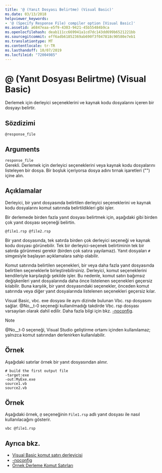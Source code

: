 ```yaml
---
title: '@ (Yanıt Dosyası Belirtme) (Visual Basic)'
ms.date: 03/13/2018
helpviewer_keywords:
- '@ (Specify Response File) compiler option [Visual Basic]'
ms.assetid: a6847eaa-e5f9-4303-9421-45b55484b9ca
ms.openlocfilehash: deab111cc669941a1cd7dc143dd699b6521221bb
ms.sourcegitcommit: eff6adb61852369ab690f3f047818c90580e7eb1
ms.translationtype: MT
ms.contentlocale: tr-TR
ms.lasthandoff: 10/07/2019
ms.locfileid: "72004985"
---
```

# <a name="-specify-response-file-visual-basic"></a>@ (Yanıt Dosyası Belirtme) (Visual Basic)
Derlemek için derleyici seçeneklerini ve kaynak kodu dosyalarını içeren bir dosyayı belirtir.  
  
## <a name="syntax"></a>Sözdizimi  
  
```console  
@response_file  
```  
  
## <a name="arguments"></a>Arguments  
 `response_file`  
 Gerekli. Derlemek için derleyici seçeneklerini veya kaynak kodu dosyalarını listeleyen bir dosya. Bir boşluk içeriyorsa dosya adını tırnak işaretleri ("") içine alın.  
  
## <a name="remarks"></a>Açıklamalar  
 Derleyici, bir yanıt dosyasında belirtilen derleyici seçeneklerini ve kaynak kodu dosyalarını komut satırında belirtildikleri gibi işler.  
  
 Bir derlemede birden fazla yanıt dosyası belirtmek için, aşağıdaki gibi birden çok yanıt dosyası seçeneği belirtin.  
  
```console  
@file1.rsp @file2.rsp  
```  
  
 Bir yanıt dosyasında, tek satırda birden çok derleyici seçeneği ve kaynak kodu dosyası görünebilir. Tek bir derleyici-seçenek belirtiminin tek bir satırda görünmesi gerekir (birden çok satıra yayılamaz). Yanıt dosyaları `#` simgesiyle başlayan açıklamalara sahip olabilir.  
  
 Komut satırında belirtilen seçenekleri, bir veya daha fazla yanıt dosyasında belirtilen seçeneklerle birleştirebilirsiniz. Derleyici, komut seçeneklerini kendileriyle karşılaştığı şekilde işler. Bu nedenle, komut satırı bağımsız değişkenleri yanıt dosyalarında daha önce listelenen seçenekleri geçersiz kılabilir. Buna karşılık, bir yanıt dosyasındaki seçenekler, önceden komut satırında veya diğer yanıt dosyalarında listelenen seçenekleri geçersiz kılar.  
  
 Visual Basic, vbc. exe dosyası ile aynı dizinde bulunan Vbc. rsp dosyasını sağlar. @No__t-0 seçeneği kullanılmadığı takdirde Vbc. rsp dosyası varsayılan olarak dahil edilir. Daha fazla bilgi için bkz. [-noconfig](../../../visual-basic/reference/command-line-compiler/noconfig.md).  
  
> [!NOTE]
> @No__t-0 seçeneği, Visual Studio geliştirme ortamı içinden kullanılamaz; yalnızca komut satırından derlenirken kullanılabilir.  
  
## <a name="example"></a>Örnek  
 Aşağıdaki satırlar örnek bir yanıt dosyasından alınır.  
  
```console
# build the first output file  
-target:exe   
-out:MyExe.exe  
source1.vb   
source2.vb  
```  
  
## <a name="example"></a>Örnek  
 Aşağıdaki örnek, `@` seçeneğinin `File1.rsp` adlı yanıt dosyası ile nasıl kullanılacağını gösterir.  
  
```console
vbc @file1.rsp  
```  
  
## <a name="see-also"></a>Ayrıca bkz.

- [Visual Basic komut satırı derleyicisi](../../../visual-basic/reference/command-line-compiler/index.md)
- [-noconfig](../../../visual-basic/reference/command-line-compiler/noconfig.md)
- [Örnek Derleme Komut Satırları](../../../visual-basic/reference/command-line-compiler/sample-compilation-command-lines.md)
